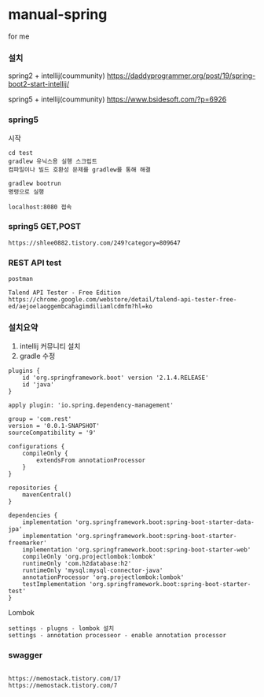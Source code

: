 # manual-spring
for me

### 설치
spring2 + intellij(coummunity)
https://daddyprogrammer.org/post/19/spring-boot2-start-intellij/

spring5 + intellij(coummunity)
https://www.bsidesoft.com/?p=6926

### spring5
시작
```
cd test
gradlew 유닉스용 실행 스크립트
컴파일이나 빌드 호환성 문제를 gradlew를 통해 해결

gradlew bootrun
명령으로 실행

localhost:8080 접속
```

### spring5 GET,POST
```
https://shlee0882.tistory.com/249?category=809647
```

### REST API test
```
postman

Talend API Tester - Free Edition
https://chrome.google.com/webstore/detail/talend-api-tester-free-ed/aejoelaoggembcahagimdiliamlcdmfm?hl=ko
```

### 설치요약
1. intellij 커뮤니티 설치
2. gradle 수정
```
plugins {
    id 'org.springframework.boot' version '2.1.4.RELEASE'
    id 'java'
}
 
apply plugin: 'io.spring.dependency-management'
 
group = 'com.rest'
version = '0.0.1-SNAPSHOT'
sourceCompatibility = '9'
 
configurations {
    compileOnly {
        extendsFrom annotationProcessor
    }
}
 
repositories {
    mavenCentral()
}
 
dependencies {
    implementation 'org.springframework.boot:spring-boot-starter-data-jpa'
    implementation 'org.springframework.boot:spring-boot-starter-freemarker'
    implementation 'org.springframework.boot:spring-boot-starter-web'
    compileOnly 'org.projectlombok:lombok'
    runtimeOnly 'com.h2database:h2'
    runtimeOnly 'mysql:mysql-connector-java'
    annotationProcessor 'org.projectlombok:lombok'
    testImplementation 'org.springframework.boot:spring-boot-starter-test'
}
```

Lombok
```
settings - plugns - lombok 설치
settings - annotation processeor - enable annotation processor
```


### swagger
```

https://memostack.tistory.com/17
https://memostack.tistory.com/7
```
